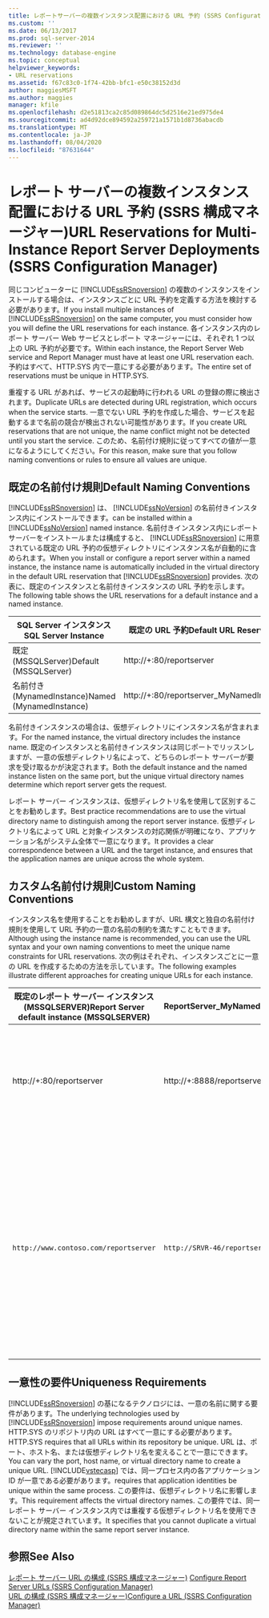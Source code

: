 ```yaml
---
title: レポートサーバーの複数インスタンス配置における URL 予約 (SSRS Configuration Manager) |Microsoft Docs
ms.custom: ''
ms.date: 06/13/2017
ms.prod: sql-server-2014
ms.reviewer: ''
ms.technology: database-engine
ms.topic: conceptual
helpviewer_keywords:
- URL reservations
ms.assetid: f67c83c0-1f74-42bb-bfc1-e50c38152d3d
author: maggiesMSFT
ms.author: maggies
manager: kfile
ms.openlocfilehash: d2e51813ca2c85d089864dc5d2516e21ed975de4
ms.sourcegitcommit: ad4d92dce894592a259721a1571b1d8736abacdb
ms.translationtype: MT
ms.contentlocale: ja-JP
ms.lasthandoff: 08/04/2020
ms.locfileid: "87631644"
---
```

# <a name="url-reservations-for-multi-instance-report-server-deployments--ssrs-configuration-manager"></a><span data-ttu-id="5d4b1-102">レポート サーバーの複数インスタンス配置における URL 予約 (SSRS 構成マネージャー)</span><span class="sxs-lookup"><span data-stu-id="5d4b1-102">URL Reservations for Multi-Instance Report Server Deployments  (SSRS Configuration Manager)</span></span>
  <span data-ttu-id="5d4b1-103">同じコンピューターに [!INCLUDE[ssRSnoversion](../../includes/ssrsnoversion-md.md)] の複数のインスタンスをインストールする場合は、インスタンスごとに URL 予約を定義する方法を検討する必要があります。</span><span class="sxs-lookup"><span data-stu-id="5d4b1-103">If you install multiple instances of [!INCLUDE[ssRSnoversion](../../includes/ssrsnoversion-md.md)] on the same computer, you must consider how you will define the URL reservations for each instance.</span></span> <span data-ttu-id="5d4b1-104">各インスタンス内のレポート サーバー Web サービスとレポート マネージャーには、それぞれ 1 つ以上の URL 予約が必要です。</span><span class="sxs-lookup"><span data-stu-id="5d4b1-104">Within each instance, the Report Server Web service and Report Manager must have at least one URL reservation each.</span></span> <span data-ttu-id="5d4b1-105">予約はすべて、HTTP.SYS 内で一意にする必要があります。</span><span class="sxs-lookup"><span data-stu-id="5d4b1-105">The entire set of reservations must be unique in HTTP.SYS.</span></span>  
  
 <span data-ttu-id="5d4b1-106">重複する URL があれば、サービスの起動時に行われる URL の登録の際に検出されます。</span><span class="sxs-lookup"><span data-stu-id="5d4b1-106">Duplicate URLs are detected during URL registration, which occurs when the service starts.</span></span> <span data-ttu-id="5d4b1-107">一意でない URL 予約を作成した場合、サービスを起動するまで名前の競合が検出されない可能性があります。</span><span class="sxs-lookup"><span data-stu-id="5d4b1-107">If you create URL reservations that are not unique, the name conflict might not be detected until you start the service.</span></span> <span data-ttu-id="5d4b1-108">このため、名前付け規則に従ってすべての値が一意になるようにしてください。</span><span class="sxs-lookup"><span data-stu-id="5d4b1-108">For this reason, make sure that you follow naming conventions or rules to ensure all values are unique.</span></span>  
  
## <a name="default-naming-conventions"></a><span data-ttu-id="5d4b1-109">既定の名前付け規則</span><span class="sxs-lookup"><span data-stu-id="5d4b1-109">Default Naming Conventions</span></span>  
 [!INCLUDE[ssRSnoversion](../../includes/ssrsnoversion-md.md)] <span data-ttu-id="5d4b1-110">は、 [!INCLUDE[ssNoVersion](../../includes/ssnoversion-md.md)] の名前付きインスタンス内にインストールできます。</span><span class="sxs-lookup"><span data-stu-id="5d4b1-110">can be installed within a [!INCLUDE[ssNoVersion](../../includes/ssnoversion-md.md)] named instance.</span></span> <span data-ttu-id="5d4b1-111">名前付きインスタンス内にレポート サーバーをインストールまたは構成すると、 [!INCLUDE[ssRSnoversion](../../includes/ssrsnoversion-md.md)] に用意されている既定の URL 予約の仮想ディレクトリにインスタンス名が自動的に含められます。</span><span class="sxs-lookup"><span data-stu-id="5d4b1-111">When you install or configure a report server within a named instance, the instance name is automatically included in the virtual directory in the default URL reservation that [!INCLUDE[ssRSnoversion](../../includes/ssrsnoversion-md.md)] provides.</span></span> <span data-ttu-id="5d4b1-112">次の表に、既定のインスタンスと名前付きインスタンスの URL 予約を示します。</span><span class="sxs-lookup"><span data-stu-id="5d4b1-112">The following table shows the URL reservations for a default instance and a named instance.</span></span>  
  
|<span data-ttu-id="5d4b1-113">SQL Server インスタンス</span><span class="sxs-lookup"><span data-stu-id="5d4b1-113">SQL Server Instance</span></span>|<span data-ttu-id="5d4b1-114">既定の URL 予約</span><span class="sxs-lookup"><span data-stu-id="5d4b1-114">Default URL Reservation</span></span>|  
|-------------------------|-----------------------------|  
|<span data-ttu-id="5d4b1-115">既定 (MSSQLServer)</span><span class="sxs-lookup"><span data-stu-id="5d4b1-115">Default (MSSQLServer)</span></span>|http://+:80/reportserver|  
|<span data-ttu-id="5d4b1-116">名前付き (MynamedInstance)</span><span class="sxs-lookup"><span data-stu-id="5d4b1-116">Named (MynamedInstance)</span></span>|http://+:80/reportserver_MyNamedInstance|  
  
 <span data-ttu-id="5d4b1-117">名前付きインスタンスの場合は、仮想ディレクトリにインスタンス名が含まれます。</span><span class="sxs-lookup"><span data-stu-id="5d4b1-117">For the named instance, the virtual directory includes the instance name.</span></span> <span data-ttu-id="5d4b1-118">既定のインスタンスと名前付きインスタンスは同じポートでリッスンしますが、一意の仮想ディレクトリ名によって、どちらのレポート サーバーが要求を受け取るかが決定されます。</span><span class="sxs-lookup"><span data-stu-id="5d4b1-118">Both the default instance and the named instance listen on the same port, but the unique virtual directory names determine which report server gets the request.</span></span>  
  
 <span data-ttu-id="5d4b1-119">レポート サーバー インスタンスは、仮想ディレクトリ名を使用して区別することをお勧めします。</span><span class="sxs-lookup"><span data-stu-id="5d4b1-119">Best practice recommendations are to use the virtual directory name to distinguish among the report server instance.</span></span> <span data-ttu-id="5d4b1-120">仮想ディレクトリ名によって URL と対象インスタンスの対応関係が明確になり、アプリケーション名がシステム全体で一意になります。</span><span class="sxs-lookup"><span data-stu-id="5d4b1-120">It provides a clear correspondence between a URL and the target instance, and ensures that the application names are unique across the whole system.</span></span>  
  
## <a name="custom-naming-conventions"></a><span data-ttu-id="5d4b1-121">カスタム名前付け規則</span><span class="sxs-lookup"><span data-stu-id="5d4b1-121">Custom Naming Conventions</span></span>  
 <span data-ttu-id="5d4b1-122">インスタンス名を使用することをお勧めしますが、URL 構文と独自の名前付け規則を使用して URL 予約の一意の名前の制約を満たすこともできます。</span><span class="sxs-lookup"><span data-stu-id="5d4b1-122">Although using the instance name is recommended, you can use the URL syntax and your own naming conventions to meet the unique name constraints for URL reservations.</span></span> <span data-ttu-id="5d4b1-123">次の例はそれぞれ、インスタンスごとに一意の URL を作成するための方法を示しています。</span><span class="sxs-lookup"><span data-stu-id="5d4b1-123">The following examples illustrate different approaches for creating unique URLs for each instance.</span></span>  
  
|<span data-ttu-id="5d4b1-124">既定のレポート サーバー インスタンス (MSSQLSERVER)</span><span class="sxs-lookup"><span data-stu-id="5d4b1-124">Report Server default instance (MSSQLSERVER)</span></span>|<span data-ttu-id="5d4b1-125">ReportServer_MyNamedInstance</span><span class="sxs-lookup"><span data-stu-id="5d4b1-125">ReportServer_MyNamedInstance</span></span>|<span data-ttu-id="5d4b1-126">一意性</span><span class="sxs-lookup"><span data-stu-id="5d4b1-126">Uniqueness</span></span>|  
|----------------------------------------------------|-----------------------------------|----------------|  
|http://+:80/reportserver|http://+:8888/reportserver|<span data-ttu-id="5d4b1-127">各インスタンスが、別々のポートでリッスンします。</span><span class="sxs-lookup"><span data-stu-id="5d4b1-127">Each instance listens on a different port.</span></span>|  
|`http://www.contoso.com/reportserver`|`http://SRVR-46/reportserver`|<span data-ttu-id="5d4b1-128">各インスタンスが、別々のサーバー名 (完全修飾ドメイン名およびコンピューター名) に応答します。</span><span class="sxs-lookup"><span data-stu-id="5d4b1-128">Each instance responds to different server names (fully qualified domain name, and machine name).</span></span>|  
  
## <a name="uniqueness-requirements"></a><span data-ttu-id="5d4b1-129">一意性の要件</span><span class="sxs-lookup"><span data-stu-id="5d4b1-129">Uniqueness Requirements</span></span>  
 <span data-ttu-id="5d4b1-130">[!INCLUDE[ssRSnoversion](../../includes/ssrsnoversion-md.md)] の基になるテクノロジには、一意の名前に関する要件があります。</span><span class="sxs-lookup"><span data-stu-id="5d4b1-130">The underlying technologies used by [!INCLUDE[ssRSnoversion](../../includes/ssrsnoversion-md.md)] impose requirements around unique names.</span></span> <span data-ttu-id="5d4b1-131">HTTP.SYS のリポジトリ内の URL はすべて一意にする必要があります。</span><span class="sxs-lookup"><span data-stu-id="5d4b1-131">HTTP.SYS requires that all URLs within its repository be unique.</span></span> <span data-ttu-id="5d4b1-132">URL は、ポート、ホスト名、または仮想ディレクトリ名を変えることで一意にできます。</span><span class="sxs-lookup"><span data-stu-id="5d4b1-132">You can vary the port, host name, or virtual directory name to create a unique URL.</span></span> [!INCLUDE[vstecasp](../../includes/vstecasp-md.md)] <span data-ttu-id="5d4b1-133">では、同一プロセス内の各アプリケーション ID が一意である必要があります。</span><span class="sxs-lookup"><span data-stu-id="5d4b1-133">requires that application identities be unique within the same process.</span></span> <span data-ttu-id="5d4b1-134">この要件は、仮想ディレクトリ名に影響します。</span><span class="sxs-lookup"><span data-stu-id="5d4b1-134">This requirement affects the virtual directory names.</span></span> <span data-ttu-id="5d4b1-135">この要件では、同一レポート サーバー インスタンス内では重複する仮想ディレクトリ名を使用できないことが規定されています。</span><span class="sxs-lookup"><span data-stu-id="5d4b1-135">It specifies that you cannot duplicate a virtual directory name within the same report server instance.</span></span>  
  
## <a name="see-also"></a><span data-ttu-id="5d4b1-136">参照</span><span class="sxs-lookup"><span data-stu-id="5d4b1-136">See Also</span></span>  
 <span data-ttu-id="5d4b1-137">[レポート サーバー URL の構成 &#40;SSRS 構成マネージャー&#41;](configure-report-server-urls-ssrs-configuration-manager.md) </span><span class="sxs-lookup"><span data-stu-id="5d4b1-137">[Configure Report Server URLs  &#40;SSRS Configuration Manager&#41;](configure-report-server-urls-ssrs-configuration-manager.md) </span></span>  
 [<span data-ttu-id="5d4b1-138">URL の構成 &#40;SSRS 構成マネージャー&#41;</span><span class="sxs-lookup"><span data-stu-id="5d4b1-138">Configure a URL  &#40;SSRS Configuration Manager&#41;</span></span>](configure-a-url-ssrs-configuration-manager.md)  
  
  
